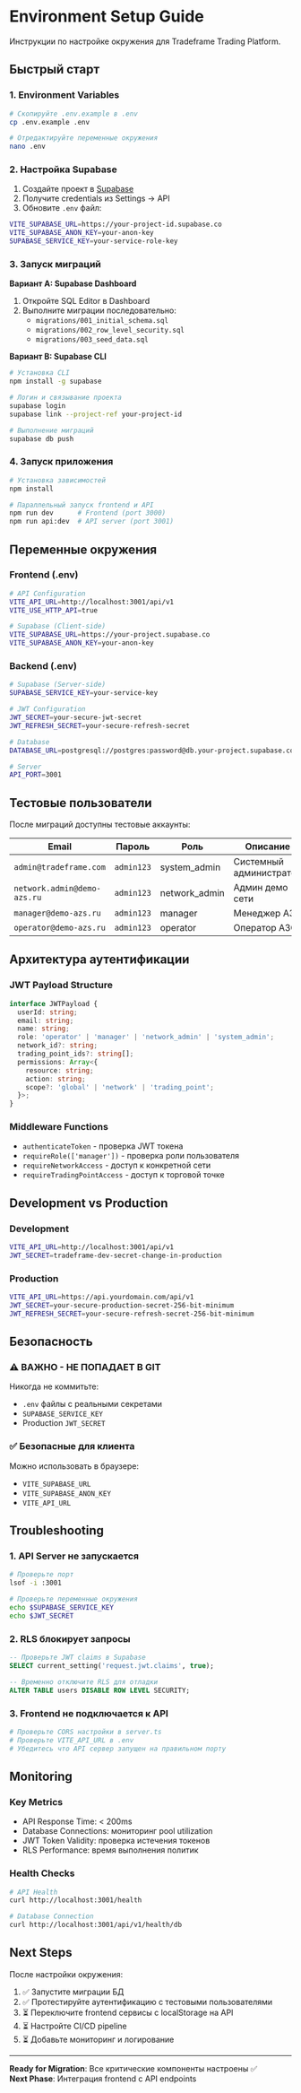 # Environment Setup Guide

Инструкции по настройке окружения для Tradeframe Trading Platform.

## Быстрый старт

### 1. Environment Variables

```bash
# Скопируйте .env.example в .env
cp .env.example .env

# Отредактируйте переменные окружения
nano .env
```

### 2. Настройка Supabase

1. Создайте проект в [Supabase](https://supabase.com/)
2. Получите credentials из Settings → API
3. Обновите `.env` файл:

```bash
VITE_SUPABASE_URL=https://your-project-id.supabase.co
VITE_SUPABASE_ANON_KEY=your-anon-key
SUPABASE_SERVICE_KEY=your-service-role-key
```

### 3. Запуск миграций

**Вариант A: Supabase Dashboard**
1. Откройте SQL Editor в Dashboard
2. Выполните миграции последовательно:
   - `migrations/001_initial_schema.sql`
   - `migrations/002_row_level_security.sql`
   - `migrations/003_seed_data.sql`

**Вариант B: Supabase CLI**
```bash
# Установка CLI
npm install -g supabase

# Логин и связывание проекта
supabase login
supabase link --project-ref your-project-id

# Выполнение миграций
supabase db push
```

### 4. Запуск приложения

```bash
# Установка зависимостей
npm install

# Параллельный запуск frontend и API
npm run dev      # Frontend (port 3000)
npm run api:dev  # API server (port 3001)
```

## Переменные окружения

### Frontend (.env)

```bash
# API Configuration
VITE_API_URL=http://localhost:3001/api/v1
VITE_USE_HTTP_API=true

# Supabase (Client-side)
VITE_SUPABASE_URL=https://your-project.supabase.co
VITE_SUPABASE_ANON_KEY=your-anon-key
```

### Backend (.env)

```bash
# Supabase (Server-side)
SUPABASE_SERVICE_KEY=your-service-key

# JWT Configuration
JWT_SECRET=your-secure-jwt-secret
JWT_REFRESH_SECRET=your-secure-refresh-secret

# Database
DATABASE_URL=postgresql://postgres:password@db.your-project.supabase.co:5432/postgres

# Server
API_PORT=3001
```

## Тестовые пользователи

После миграций доступны тестовые аккаунты:

| Email | Пароль | Роль | Описание |
|-------|--------|------|----------|
| `admin@tradeframe.com` | `admin123` | system_admin | Системный администратор |
| `network.admin@demo-azs.ru` | `admin123` | network_admin | Админ демо сети |
| `manager@demo-azs.ru` | `admin123` | manager | Менеджер АЗС |
| `operator@demo-azs.ru` | `admin123` | operator | Оператор АЗС |

## Архитектура аутентификации

### JWT Payload Structure

```typescript
interface JWTPayload {
  userId: string;
  email: string;
  name: string;
  role: 'operator' | 'manager' | 'network_admin' | 'system_admin';
  network_id?: string;
  trading_point_ids?: string[];
  permissions: Array<{
    resource: string;
    action: string;
    scope?: 'global' | 'network' | 'trading_point';
  }>;
}
```

### Middleware Functions

- `authenticateToken` - проверка JWT токена
- `requireRole(['manager'])` - проверка роли пользователя
- `requireNetworkAccess` - доступ к конкретной сети
- `requireTradingPointAccess` - доступ к торговой точке

## Development vs Production

### Development
```bash
VITE_API_URL=http://localhost:3001/api/v1
JWT_SECRET=tradeframe-dev-secret-change-in-production
```

### Production
```bash
VITE_API_URL=https://api.yourdomain.com/api/v1
JWT_SECRET=your-secure-production-secret-256-bit-minimum
JWT_REFRESH_SECRET=your-secure-refresh-secret-256-bit-minimum
```

## Безопасность

### ⚠️ ВАЖНО - НЕ ПОПАДАЕТ В GIT

Никогда не коммитьте:
- `.env` файлы с реальными секретами
- `SUPABASE_SERVICE_KEY`
- Production `JWT_SECRET`

### ✅ Безопасные для клиента

Можно использовать в браузере:
- `VITE_SUPABASE_URL`
- `VITE_SUPABASE_ANON_KEY`
- `VITE_API_URL`

## Troubleshooting

### 1. API Server не запускается

```bash
# Проверьте порт
lsof -i :3001

# Проверьте переменные окружения
echo $SUPABASE_SERVICE_KEY
echo $JWT_SECRET
```

### 2. RLS блокирует запросы

```sql
-- Проверьте JWT claims в Supabase
SELECT current_setting('request.jwt.claims', true);

-- Временно отключите RLS для отладки
ALTER TABLE users DISABLE ROW LEVEL SECURITY;
```

### 3. Frontend не подключается к API

```bash
# Проверьте CORS настройки в server.ts
# Проверьте VITE_API_URL в .env
# Убедитесь что API сервер запущен на правильном порту
```

## Monitoring

### Key Metrics
- API Response Time: < 200ms
- Database Connections: мониторинг pool utilization
- JWT Token Validity: проверка истечения токенов
- RLS Performance: время выполнения политик

### Health Checks
```bash
# API Health
curl http://localhost:3001/health

# Database Connection
curl http://localhost:3001/api/v1/health/db
```

## Next Steps

После настройки окружения:

1. ✅ Запустите миграции БД
2. ✅ Протестируйте аутентификацию с тестовыми пользователями
3. ⏳ Переключите frontend сервисы с localStorage на API
4. ⏳ Настройте CI/CD pipeline
5. ⏳ Добавьте мониторинг и логирование

---

**Ready for Migration**: Все критические компоненты настроены ✅  
**Next Phase**: Интеграция frontend с API endpoints